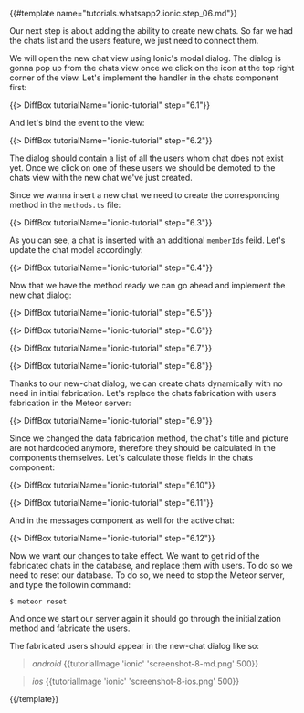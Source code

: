 {{#template name="tutorials.whatsapp2.ionic.step_06.md"}}

Our next step is about adding the ability to create new chats. So far we had the chats list and the users feature, we just need to connect them.

We will open the new chat view using Ionic's modal dialog. The dialog is gonna pop up from the chats view once we click on the icon at the top right corner of the view. Let's implement the handler in the chats component first:

{{> DiffBox tutorialName="ionic-tutorial" step="6.1"}}

And let's bind the event to the view:

{{> DiffBox tutorialName="ionic-tutorial" step="6.2"}}

The dialog should contain a list of all the users whom chat does not exist yet. Once we click on one of these users we should be demoted to the chats view with the new chat we've just created.

Since we wanna insert a new chat we need to create the corresponding method in the `methods.ts` file:

{{> DiffBox tutorialName="ionic-tutorial" step="6.3"}}

As you can see, a chat is inserted with an additional `memberIds` feild. Let's update the chat model accordingly:

{{> DiffBox tutorialName="ionic-tutorial" step="6.4"}}

Now that we have the method ready we can go ahead and implement the new chat dialog:

{{> DiffBox tutorialName="ionic-tutorial" step="6.5"}}

{{> DiffBox tutorialName="ionic-tutorial" step="6.6"}}

{{> DiffBox tutorialName="ionic-tutorial" step="6.7"}}

{{> DiffBox tutorialName="ionic-tutorial" step="6.8"}}

Thanks to our new-chat dialog, we can create chats dynamically with no need in initial fabrication. Let's replace the chats fabrication with users fabrication in the Meteor server:

{{> DiffBox tutorialName="ionic-tutorial" step="6.9"}}

Since we changed the data fabrication method, the chat's title and picture are not hardcoded anymore, therefore they should be calculated in the components themselves. Let's calculate those fields in the chats component:

{{> DiffBox tutorialName="ionic-tutorial" step="6.10"}}

{{> DiffBox tutorialName="ionic-tutorial" step="6.11"}}

And in the messages component as well for the active chat:

{{> DiffBox tutorialName="ionic-tutorial" step="6.12"}}

Now we want our changes to take effect. We want to get rid of the fabricated chats in the database, and replace them with users. To do so we need to reset our database. To do so, we need to stop the Meteor server, and type the followin command:

    $ meteor reset

And once we start our server again it should go through the initialization method and fabricate the users.

The fabricated users should appear in the new-chat dialog like so:

> *android* {{tutorialImage 'ionic' 'screenshot-8-md.png' 500}}

> *ios* {{tutorialImage 'ionic' 'screenshot-8-ios.png' 500}}

{{/template}}
